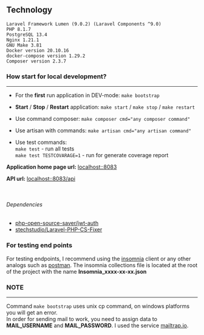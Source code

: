 ## Technology
````
Laravel Framework Lumen (9.0.2) (Laravel Components ^9.0)
PHP 8.1.7
PostgreSQL 13.4
Nginx 1.21.1
GNU Make 3.81
Docker version 20.10.16
docker-compose version 1.29.2
Composer version 2.3.7
````

### How start for local development?

------------
* For the **first** run application in DEV-mode:
  `make bootstrap`

* **Start** / **Stop** / **Restart** application:
  `make start` / `make stop` / `make restart`

* Use command composer:
  `make composer cmd="any composer command"`

* Use artisan with commands:
  `make artisan cmd="any artisan command"`

* Use test commands: <br/>
  `make test` - run all tests <br/>
  `make test TESTCOVARAGE=1` - run for generate coverage report

**Application home page url:** [localhost::8083](http:://localhost::8083)

**API url:** [localhost::8083/api](http:://localhost::8083/api)

<br/>

###### Dependencies
- [php-open-source-saver/jwt-auth](https://github.com/PHP-Open-Source-Saver/jwt-auth)
- [stechstudio/Laravel-PHP-CS-Fixer](https://github.com/stechstudio/Laravel-PHP-CS-Fixer)

### For testing end points
For testing endpoints, I recommend using the [insomnia](https://insomnia.rest/) client or any other analogs such as [postman](https://www.postman.com/). 
The insomnia collections file is located at the root of the project with the name **Insomnia_xxxx-xx-xx.json**

### NOTE

---
Command `make bootstrap` uses unix cp command, on windows platforms you will get an error. <br/>
In order for sending mail to work, you need to assign data to **MAIL_USERNAME** and **MAIL_PASSWORD**.
I used the service [mailtrap.io](https://mailtrap.io/).